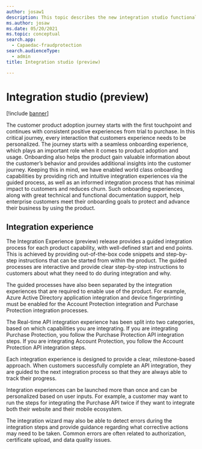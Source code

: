```yaml
---
author: josaw1
description: This topic describes the new integration studio functionality in Dynamics 365 Fraud Protection.
ms.author: josaw
ms.date: 05/20/2021
ms.topic: conceptual
search.app: 
  - Capaedac-fraudprotection
search.audienceType:
  - admin
title: Integration studio (preview)

---
```


# Integration studio (preview)

[!include [banner](includes/preview-banner.md)]

The customer product adoption journey starts with the first touchpoint and continues with consistent positive experiences from trial to purchase. In this critical journey, every interaction that customers experience needs to be personalized. The journey starts with a seamless onboarding experience, which plays an important role when it comes to product adoption and usage. Onboarding also helps the product gain valuable information about the customer’s behavior and provides additional insights into the customer journey. 
Keeping this in mind, we have enabled world class onboarding capabilities by providing rich and intuitive integration experiences via the guided process, as well as an informed integration process that has minimal impact to customers and reduces churn. Such onboarding experiences, along with great technical and functional documentation support, help enterprise customers meet their onboarding goals to protect and advance their business by using the product. 

## Integration experience

The Integration Experience (preview) release provides a guided integration process for each product capability, with well-defined start and end points. This is achieved by providing out-of-the-box code snippets and step-by-step instructions that can be started from within the product. The guided processes are interactive and provide clear step-by-step instructions to customers about what they need to do during integration and why.

The guided processes have also been separated by the integration experiences that are required to enable use of the product. For example, Azure Active Directory application integration and device fingerprinting must be enabled for the Account Protection integration and Purchase Protection integration processes. 

The Real-time API integration experience has been split into two categories, based on which capabilities you are integrating. If you are integrating Purchase Protection, you follow the Purchase Protection API integration steps. If you are integrating Account Protection, you follow the Account Protection API integration steps.

Each integration experience is designed to provide a clear, milestone-based approach. When customers successfully complete an API integration, they are guided to the next integration process so that they are always able to track their progress.

Integration experiences can be launched more than once and can be personalized based on user inputs. For example, a customer may want to run the steps for integrating the Purchase API twice if they want to integrate both their website and their mobile ecosystem.

The integration wizard may also be able to detect errors during the integration steps and provide guidance regarding what corrective actions may need to be taken. Common errors are often related to authorization, certificate upload, and data quality issues. 

